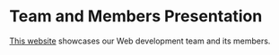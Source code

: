 # Team and Members Presentation

[This website](https://ebouchut-laplateforme.github.io/project-002-html-team-intro/) showcases our Web development team and  its members.

